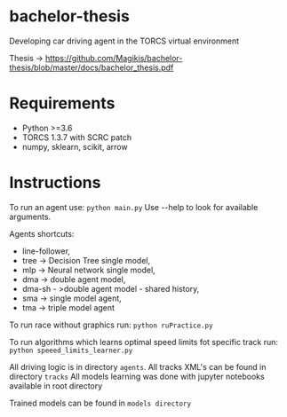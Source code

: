 # bachelor-thesis
Developing car driving agent in the TORCS virtual environment



Thesis -> https://github.com/Magikis/bachelor-thesis/blob/master/docs/bachelor_thesis.pdf


# Requirements

* Python >=3.6
* TORCS 1.3.7 with SCRC patch
* numpy, sklearn, scikit, arrow
  

# Instructions


To run an agent use: `python main.py`
Use --help to look for available arguments.

Agents shortcuts:

* line-follower,
* tree -> Decision Tree single model,
* mlp -> Neural network single model,
* dma -> double agent model,
* dma-sh - >double agent model - shared history,
* sma -> single model agent,
* tma -> triple model agent



To run race without graphics run: `python ruPractice.py`

To run algorithms which learns optimal speed limits fot specific track run: `python speeed_limits_learner.py`


All driving logic is in directory `agents`.
All tracks XML's can be found in directory `tracks`
All models learning was done with jupyter notebooks available in root directory

Trained models can be found in `models directory`
